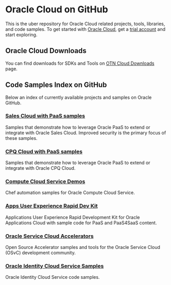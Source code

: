 Oracle Cloud on GitHub
============
This is the uber repository for Oracle Cloud related projects, tools, libraries, and code samples. To get started with [Oracle Cloud](http://cloud.oracle.com), get a [trial account](http://cloud.oracle.com/tryit) and start exploring.

## Oracle Cloud Downloads
You can find downloads for SDKs and Tools on [OTN Cloud Downloads](http://www.oracle.com/technetwork/topics/cloud/downloads/) page. 

## Code Samples Index on GitHub
Below an index of currently available projects and samples on Oracle GitHub.

### [Sales Cloud with PaaS samples](https://github.com/oracle/sales-cloud-with-paas-samples)
Samples that demonstrate how to leverage Oracle PaaS to extend or integrate with Oracle Sales Cloud. Improved security is the primary focus of these samples.

### [CPQ Cloud with PaaS samples](https://github.com/oracle/cpq-cloud-with-paas-samples)
Samples that demonstrate how to leverage Oracle PaaS to extend or integrate with Oracle CPQ Cloud. 

### [Compute Cloud Service Demos](https://github.com/oracle/compute-cloud-service-demos)
Chef automation samples for Oracle Compute Cloud Service.

### [Apps User Experience Rapid Dev Kit](https://github.com/oracle/apps-cloud-ui-kit)
Applications User Experience Rapid Development Kit for Oracle Applications Cloud with sample code for PaaS and PaaS4SaaS content.

### [Oracle Service Cloud Accelerators](https://github.com/oracle/accelerators)
Open Source Accelerator samples and tools for the Oracle Service Cloud (OSvC) development community.

### [Oracle Identity Cloud Service Samples](https://github.com/oracle/idm-samples/tree/master/idcs)
Oracle Identity Cloud Service code samples.
